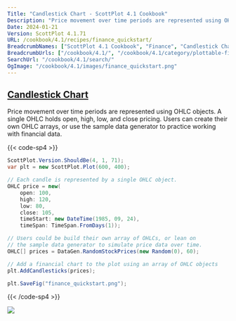 ```yaml
---
Title: "Candlestick Chart - ScottPlot 4.1 Cookbook"
Description: "Price movement over time periods are represented using OHLC objects. A single OHLC holds open, high, low, and close pricing. Users can create their own OHLC arrays, or use the sample data generator to practice working with financial data."
Date: 2024-01-21
Version: ScottPlot 4.1.71
URL: /cookbook/4.1/recipes/finance_quickstart/
BreadcrumbNames: ["ScottPlot 4.1 Cookbook", "Finance", "Candlestick Chart"]
BreadcrumbUrls: ["/cookbook/4.1/", "/cookbook/4.1/category/plottable-finance", "/cookbook/4.1/recipes/finance_quickstart/"]
SearchUrl: "/cookbook/4.1/search/"
OgImage: "/cookbook/4.1/images/finance_quickstart.png"
---
```


<h2><a id='candlestick-chart' href='/cookbook/4.1/recipes/finance_quickstart/'>Candlestick Chart</a></h2>

Price movement over time periods are represented using OHLC objects. A single OHLC holds open, high, low, and close pricing. Users can create their own OHLC arrays, or use the sample data generator to practice working with financial data.

{{< code-sp4 >}}

```cs
ScottPlot.Version.ShouldBe(4, 1, 71);
var plt = new ScottPlot.Plot(600, 400);

// Each candle is represented by a single OHLC object.
OHLC price = new(
    open: 100,
    high: 120,
    low: 80,
    close: 105,
    timeStart: new DateTime(1985, 09, 24),
    timeSpan: TimeSpan.FromDays(1));

// Users could be build their own array of OHLCs, or lean on 
// the sample data generator to simulate price data over time.
OHLC[] prices = DataGen.RandomStockPrices(new Random(0), 60);

// Add a financial chart to the plot using an array of OHLC objects
plt.AddCandlesticks(prices);

plt.SaveFig("finance_quickstart.png");
```

{{< /code-sp4 >}}

<img src='../../images/finance_quickstart.png' class='d-block mx-auto my-5' />


